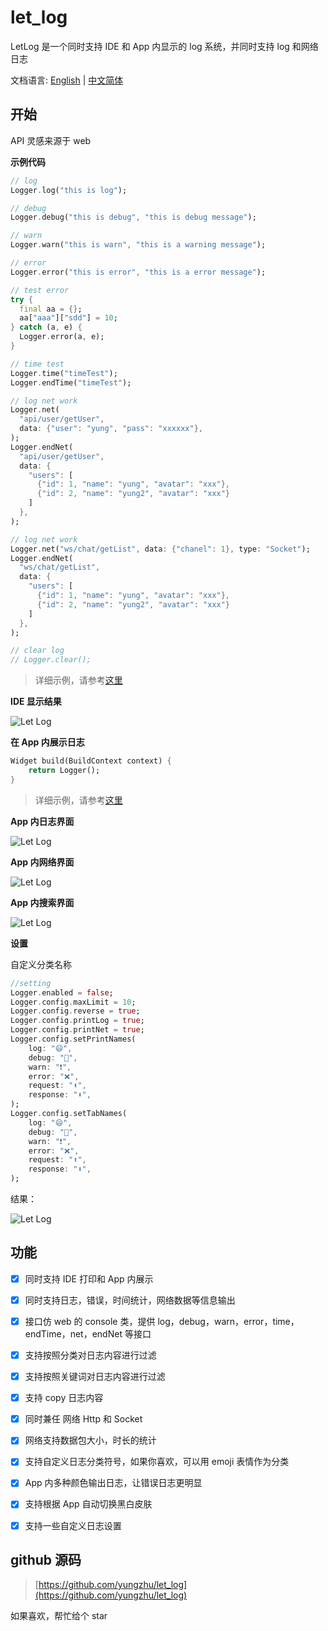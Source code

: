 # let_log

LetLog 是一个同时支持 IDE 和 App 内显示的 log 系统，并同时支持 log 和网络日志

文档语言: [English](README.md) | [中文简体](README_ZH.md)

## 开始

API 灵感来源于 web

**示例代码**

```dart
// log
Logger.log("this is log");

// debug
Logger.debug("this is debug", "this is debug message");

// warn
Logger.warn("this is warn", "this is a warning message");

// error
Logger.error("this is error", "this is a error message");

// test error
try {
  final aa = {};
  aa["aaa"]["sdd"] = 10;
} catch (a, e) {
  Logger.error(a, e);
}

// time test
Logger.time("timeTest");
Logger.endTime("timeTest");

// log net work
Logger.net(
  "api/user/getUser",
  data: {"user": "yung", "pass": "xxxxxx"},
);
Logger.endNet(
  "api/user/getUser",
  data: {
    "users": [
      {"id": 1, "name": "yung", "avatar": "xxx"},
      {"id": 2, "name": "yung2", "avatar": "xxx"}
    ]
  },
);

// log net work
Logger.net("ws/chat/getList", data: {"chanel": 1}, type: "Socket");
Logger.endNet(
  "ws/chat/getList",
  data: {
    "users": [
      {"id": 1, "name": "yung", "avatar": "xxx"},
      {"id": 2, "name": "yung2", "avatar": "xxx"}
    ]
  },
);

// clear log
// Logger.clear();
```

> 详细示例，请参考[这里](example/lib/main.dart)

**IDE 显示结果**

![Let Log](images/ide.png)

**在 App 内展示日志**

```dart
Widget build(BuildContext context) {
    return Logger();
}
```

> 详细示例，请参考[这里](example/lib/main.dart)

**App 内日志界面**

![Let Log](images/log.png)

**App 内网络界面**

![Let Log](images/net.png)

**App 内搜索界面**

![Let Log](images/search.png)

**设置**

自定义分类名称

```dart
//setting
Logger.enabled = false;
Logger.config.maxLimit = 10;
Logger.config.reverse = true;
Logger.config.printLog = true;
Logger.config.printNet = true;
Logger.config.setPrintNames(
    log: "😄",
    debug: "🐛",
    warn: "❗",
    error: "❌",
    request: "⬆️",
    response: "⬇️",
);
Logger.config.setTabNames(
    log: "😄",
    debug: "🐛",
    warn: "❗",
    error: "❌",
    request: "⬆️",
    response: "⬇️",
);
```

结果：

![Let Log](images/name.png)

## 功能

-   [x] 同时支持 IDE 打印和 App 内展示

-   [x] 同时支持日志，错误，时间统计，网络数据等信息输出

-   [x] 接口仿 web 的 console 类，提供 log，debug，warn，error，time，endTime，net，endNet 等接口

-   [x] 支持按照分类对日志内容进行过滤

-   [x] 支持按照关键词对日志内容进行过滤

-   [x] 支持 copy 日志内容

-   [x] 同时兼任 网络 Http 和 Socket

-   [x] 网络支持数据包大小，时长的统计

-   [x] 支持自定义日志分类符号，如果你喜欢，可以用 emoji 表情作为分类

-   [x] App 内多种颜色输出日志，让错误日志更明显

-   [x] 支持根据 App 自动切换黑白皮肤

-   [x] 支持一些自定义日志设置

## github 源码

> [https://github.com/yungzhu/let_log](https://github.com/yungzhu/let_log)

如果喜欢，帮忙给个 star
